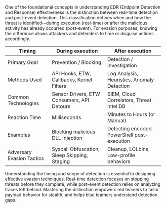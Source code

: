One of the foundational concepts in understanding EDR (Endpoint Detection and Response) effectiveness is the distinction between real-time detection and post-event detection. This classification defines when and how the threat is identified—during execution (real-time) or after the malicious activity has already occurred (post-event). For evasion purposes, knowing the difference allows attackers and defenders to time or disguise actions accordingly.

| Timing                     | During execution                         | After execution                             |
|----------------------------|------------------------------------------|---------------------------------------------|
| Primary Goal               | Prevention / Blocking                    | Detection / Investigation                   |
| Methods Used              | API Hooks, ETW, Callbacks, Kernel Filters| Log Analysis, Heuristics, Anomaly Detection |
| Common Technologies        | Sensor Drivers, ETW Consumers, API Detours| SIEM, Cloud Correlators, Threat Intel DB   |
| Reaction Time              | Milliseconds                             | Minutes to Hours (or Manual)                |
| Examples                   | Blocking malicious DLL injection         | Detecting encoded PowerShell post-execution |
| Adversary Evasion Tactics | Syscall Obfuscation, Sleep Skipping, Staging | Cleanup, LOLbins, Low-profile behaviors  |

Understanding the timing and scope of detection is essential to designing effective evasion techniques. Real-time detection focuses on stopping threats before they complete, while post-event detection relies on analyzing traces left behind. Mastering the distinction empowers red teamers to tailor payload behavior for stealth, and helps blue teamers understand detection gaps.

